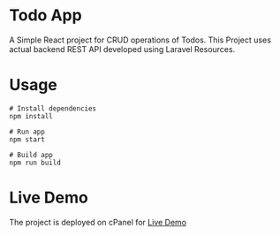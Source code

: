 # Todo App

A Simple React project for CRUD operations of Todos. This Project uses actual backend REST API developed using Laravel Resources.

# Usage

```
# Install dependencies
npm install
```

```
# Run app
npm start
```

```
# Build app
npm run build
```

# Live Demo

The project is deployed on cPanel for [Live Demo](https://todos.talitmahmood.com/)